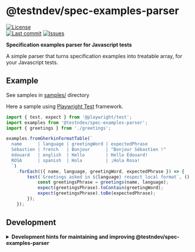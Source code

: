 # @testndev/spec-examples-parser


<a href="https://raw.githubusercontent.com/testndev/spec-examples-parser/main/license.txt"><img src="https://img.shields.io/github/license/testndev/spec-examples-parser" alt="License"/></a>   
 <a href="https://github.com/testndev/spec-examples-parser/commits"><img src="https://img.shields.io/github/last-commit/testndev/spec-examples-parser?style=flat-square&logo=github" alt="Last commit"/></a> <a href="https://github.com/testndev/spec-examples-parser/issues"><img src="https://img.shields.io/github/issues/testndev/spec-examples-parser?style=flat-square&logo=github" alt="Issues"/></a>  

**Specification examples parser for Javascript tests**


A simple parser that turns specification examples into treatable array, for your Javascript tests.


## Example

See samples in [samples/](samples/) directory
  
Here a sample using [Playwright Test](https://playwright.dev) framework.

```javascript
import { test, expect } from '@playwright/test';
import examples from '@testndev/spec-examples-parser';
import { greetings } from './greetings';

examples.fromGherkinFormatTable(`
  name      | language | greetingWord | expectedPhrase
  Sébastien | french   | Bonjour      | "Bonjour Sébastien !"
  édouard   | english  | Hello        | Hello Édouard!
  ROSA      | spanish  | Hola         | ¡Hola Rosa!
  `)
    .forEach(({ name, language, greetingWord, expectedPhrase }) => {
        test(`Greetings asked in ${language} respect local format`, () => {
            const greetingsPhrase = greetings(name, language);
            expect(greetingsPhrase).toContain(greetingWord);
            expect(greetingsPhrase).toBe(expectedPhrase);
        });
    });

```



















## Development

<details>
<summary><b>Development hints for maintaining and improving @testndev/spec-examples-parser</b></summary>



Setting up:
```bash
git clone git@github.com:testndev/spec-examples-parser.git
cd @testndev/spec-examples-parser
npm install
```
Testing in production environment:
```bash
npm run test
```

</details>


<!---
Readme generated with tldw v7.3.1
https://github.com/Jaid/tldw
-->